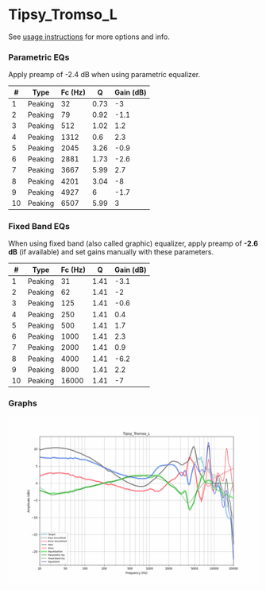 # Tipsy_Tromso_L
See [usage instructions](https://github.com/jaakkopasanen/AutoEq#usage) for more options and info.

### Parametric EQs
Apply preamp of -2.4 dB when using parametric equalizer.

|   # | Type    |   Fc (Hz) |    Q |   Gain (dB) |
|-----|---------|-----------|------|-------------|
|   1 | Peaking |        32 | 0.73 |        -3   |
|   2 | Peaking |        79 | 0.92 |        -1.1 |
|   3 | Peaking |       512 | 1.02 |         1.2 |
|   4 | Peaking |      1312 | 0.6  |         2.3 |
|   5 | Peaking |      2045 | 3.26 |        -0.9 |
|   6 | Peaking |      2881 | 1.73 |        -2.6 |
|   7 | Peaking |      3667 | 5.99 |         2.7 |
|   8 | Peaking |      4201 | 3.04 |        -8   |
|   9 | Peaking |      4927 | 6    |        -1.7 |
|  10 | Peaking |      6507 | 5.99 |         3   |

### Fixed Band EQs
When using fixed band (also called graphic) equalizer, apply preamp of **-2.6 dB** (if available) and set gains manually with these parameters.

|   # | Type    |   Fc (Hz) |    Q |   Gain (dB) |
|-----|---------|-----------|------|-------------|
|   1 | Peaking |        31 | 1.41 |        -3.1 |
|   2 | Peaking |        62 | 1.41 |        -2   |
|   3 | Peaking |       125 | 1.41 |        -0.6 |
|   4 | Peaking |       250 | 1.41 |         0.4 |
|   5 | Peaking |       500 | 1.41 |         1.7 |
|   6 | Peaking |      1000 | 1.41 |         2.3 |
|   7 | Peaking |      2000 | 1.41 |         0.9 |
|   8 | Peaking |      4000 | 1.41 |        -6.2 |
|   9 | Peaking |      8000 | 1.41 |         2.2 |
|  10 | Peaking |     16000 | 1.41 |        -7   |

### Graphs
![](./Tipsy_Tromso_L.png)
